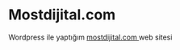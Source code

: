 # Mostdijital.com

Wordpress ile yaptığım <a href= "[mostdijital.com](https://mostdijital.com/)" > mostdijital.com </a> web sitesi
